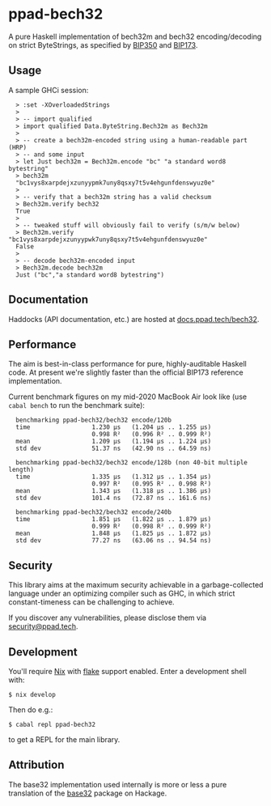 # ppad-bech32

A pure Haskell implementation of bech32m and bech32 encoding/decoding on
strict ByteStrings, as specified by [BIP350][bi350] and [BIP173][bi173].

## Usage

A sample GHCi session:

```
  > :set -XOverloadedStrings
  >
  > -- import qualified
  > import qualified Data.ByteString.Bech32m as Bech32m
  >
  > -- create a bech32m-encoded string using a human-readable part (HRP)
  > -- and some input
  > let Just bech32m = Bech32m.encode "bc" "a standard word8 bytestring"
  > bech32m
  "bc1vys8xarpdejxzunyypmk7uny8qsxy7t5v4ehgunfdenswyuz0e"
  >
  > -- verify that a bech32m string has a valid checksum
  > Bech32m.verify bech32
  True
  >
  > -- tweaked stuff will obviously fail to verify (s/m/w below)
  > Bech32m.verify "bc1vys8xarpdejxzunyypwk7uny8qsxy7t5v4ehgunfdenswyuz0e"
  False
  >
  > -- decode bech32m-encoded input
  > Bech32m.decode bech32m
  Just ("bc","a standard word8 bytestring")
```

## Documentation

Haddocks (API documentation, etc.) are hosted at
[docs.ppad.tech/bech32](https://docs.ppad.tech/bech32).

## Performance

The aim is best-in-class performance for pure, highly-auditable Haskell
code. At present we're slightly faster than the official BIP173
reference implementation.

Current benchmark figures on my mid-2020 MacBook Air look like (use
`cabal bench` to run the benchmark suite):

```
  benchmarking ppad-bech32/bech32 encode/120b
  time                 1.230 μs   (1.204 μs .. 1.255 μs)
                       0.998 R²   (0.996 R² .. 0.999 R²)
  mean                 1.209 μs   (1.194 μs .. 1.224 μs)
  std dev              51.37 ns   (42.90 ns .. 64.59 ns)

  benchmarking ppad-bech32/bech32 encode/128b (non 40-bit multiple length)
  time                 1.335 μs   (1.312 μs .. 1.354 μs)
                       0.997 R²   (0.995 R² .. 0.998 R²)
  mean                 1.343 μs   (1.318 μs .. 1.386 μs)
  std dev              101.4 ns   (72.87 ns .. 161.6 ns)

  benchmarking ppad-bech32/bech32 encode/240b
  time                 1.851 μs   (1.822 μs .. 1.879 μs)
                       0.999 R²   (0.998 R² .. 0.999 R²)
  mean                 1.848 μs   (1.825 μs .. 1.872 μs)
  std dev              77.27 ns   (63.06 ns .. 94.54 ns)
```

## Security

This library aims at the maximum security achievable in a
garbage-collected language under an optimizing compiler such as GHC, in
which strict constant-timeness can be challenging to achieve.

If you discover any vulnerabilities, please disclose them via
security@ppad.tech.

## Development

You'll require [Nix][nixos] with [flake][flake] support enabled. Enter a
development shell with:

```
$ nix develop
```

Then do e.g.:

```
$ cabal repl ppad-bech32
```

to get a REPL for the main library.

## Attribution

The base32 implementation used internally is more or less a pure
translation of the [base32][bas32] package on Hackage.

[nixos]: https://nixos.org/
[flake]: https://nixos.org/manual/nix/unstable/command-ref/new-cli/nix3-flake.html
[bi173]: https://github.com/bitcoin/bips/blob/master/bip-0173.mediawiki
[bi350]: https://github.com/bitcoin/bips/blob/master/bip-0350.mediawiki
[bas32]: https://hackage.haskell.org/package/base32
